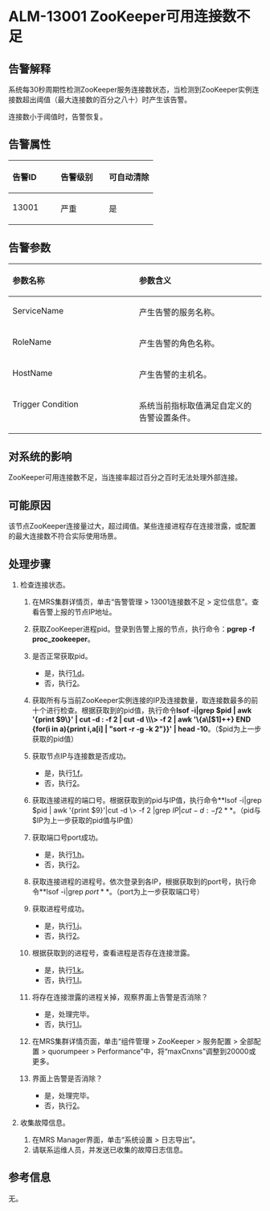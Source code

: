 # ALM-13001 ZooKeeper可用连接数不足<a name="alm_13001"></a>

## 告警解释<a name="zh-cn_topic_0191813882_section54545236"></a>

系统每30秒周期性检测ZooKeeper服务连接数状态，当检测到ZooKeeper实例连接数超出阈值（最大连接数的百分之八十）时产生该告警。

连接数小于阈值时，告警恢复。

## 告警属性<a name="zh-cn_topic_0191813882_section21145081"></a>

<a name="zh-cn_topic_0191813882_table11533784"></a>
<table><thead align="left"><tr id="zh-cn_topic_0191813882_row3757979"><th class="cellrowborder" valign="top" width="33.33333333333333%" id="mcps1.1.4.1.1"><p id="zh-cn_topic_0191813882_p35960896"><a name="zh-cn_topic_0191813882_p35960896"></a><a name="zh-cn_topic_0191813882_p35960896"></a>告警ID</p>
</th>
<th class="cellrowborder" valign="top" width="33.33333333333333%" id="mcps1.1.4.1.2"><p id="zh-cn_topic_0191813882_p27151449"><a name="zh-cn_topic_0191813882_p27151449"></a><a name="zh-cn_topic_0191813882_p27151449"></a>告警级别</p>
</th>
<th class="cellrowborder" valign="top" width="33.33333333333333%" id="mcps1.1.4.1.3"><p id="zh-cn_topic_0191813882_p51783759"><a name="zh-cn_topic_0191813882_p51783759"></a><a name="zh-cn_topic_0191813882_p51783759"></a>可自动清除</p>
</th>
</tr>
</thead>
<tbody><tr id="zh-cn_topic_0191813882_row33734921"><td class="cellrowborder" valign="top" width="33.33333333333333%" headers="mcps1.1.4.1.1 "><p id="zh-cn_topic_0191813882_p48174063"><a name="zh-cn_topic_0191813882_p48174063"></a><a name="zh-cn_topic_0191813882_p48174063"></a>13001</p>
</td>
<td class="cellrowborder" valign="top" width="33.33333333333333%" headers="mcps1.1.4.1.2 "><p id="zh-cn_topic_0191813882_p9785067"><a name="zh-cn_topic_0191813882_p9785067"></a><a name="zh-cn_topic_0191813882_p9785067"></a>严重</p>
</td>
<td class="cellrowborder" valign="top" width="33.33333333333333%" headers="mcps1.1.4.1.3 "><p id="zh-cn_topic_0191813882_p54392930"><a name="zh-cn_topic_0191813882_p54392930"></a><a name="zh-cn_topic_0191813882_p54392930"></a>是</p>
</td>
</tr>
</tbody>
</table>

## 告警参数<a name="zh-cn_topic_0191813882_section56088004"></a>

<a name="zh-cn_topic_0191813882_table43751230"></a>
<table><thead align="left"><tr id="zh-cn_topic_0191813882_row43605354"><th class="cellrowborder" valign="top" width="50%" id="mcps1.1.3.1.1"><p id="zh-cn_topic_0191813882_p42372785"><a name="zh-cn_topic_0191813882_p42372785"></a><a name="zh-cn_topic_0191813882_p42372785"></a>参数名称</p>
</th>
<th class="cellrowborder" valign="top" width="50%" id="mcps1.1.3.1.2"><p id="zh-cn_topic_0191813882_p9643552"><a name="zh-cn_topic_0191813882_p9643552"></a><a name="zh-cn_topic_0191813882_p9643552"></a>参数含义</p>
</th>
</tr>
</thead>
<tbody><tr id="zh-cn_topic_0191813882_row42930272"><td class="cellrowborder" valign="top" width="50%" headers="mcps1.1.3.1.1 "><p id="zh-cn_topic_0191813882_p54800025"><a name="zh-cn_topic_0191813882_p54800025"></a><a name="zh-cn_topic_0191813882_p54800025"></a>ServiceName</p>
</td>
<td class="cellrowborder" valign="top" width="50%" headers="mcps1.1.3.1.2 "><p id="zh-cn_topic_0191813882_p9617010"><a name="zh-cn_topic_0191813882_p9617010"></a><a name="zh-cn_topic_0191813882_p9617010"></a>产生告警的服务名称。</p>
</td>
</tr>
<tr id="zh-cn_topic_0191813882_row19444226"><td class="cellrowborder" valign="top" width="50%" headers="mcps1.1.3.1.1 "><p id="zh-cn_topic_0191813882_p31478446"><a name="zh-cn_topic_0191813882_p31478446"></a><a name="zh-cn_topic_0191813882_p31478446"></a>RoleName</p>
</td>
<td class="cellrowborder" valign="top" width="50%" headers="mcps1.1.3.1.2 "><p id="zh-cn_topic_0191813882_p66726223"><a name="zh-cn_topic_0191813882_p66726223"></a><a name="zh-cn_topic_0191813882_p66726223"></a>产生告警的角色名称。</p>
</td>
</tr>
<tr id="zh-cn_topic_0191813882_row63665103"><td class="cellrowborder" valign="top" width="50%" headers="mcps1.1.3.1.1 "><p id="zh-cn_topic_0191813882_p56599738"><a name="zh-cn_topic_0191813882_p56599738"></a><a name="zh-cn_topic_0191813882_p56599738"></a>HostName</p>
</td>
<td class="cellrowborder" valign="top" width="50%" headers="mcps1.1.3.1.2 "><p id="zh-cn_topic_0191813882_p21176078"><a name="zh-cn_topic_0191813882_p21176078"></a><a name="zh-cn_topic_0191813882_p21176078"></a>产生告警的主机名。</p>
</td>
</tr>
<tr id="zh-cn_topic_0191813882_row56366974"><td class="cellrowborder" valign="top" width="50%" headers="mcps1.1.3.1.1 "><p id="zh-cn_topic_0191813882_p2322177"><a name="zh-cn_topic_0191813882_p2322177"></a><a name="zh-cn_topic_0191813882_p2322177"></a>Trigger Condition</p>
</td>
<td class="cellrowborder" valign="top" width="50%" headers="mcps1.1.3.1.2 "><p id="zh-cn_topic_0191813882_p53878657"><a name="zh-cn_topic_0191813882_p53878657"></a><a name="zh-cn_topic_0191813882_p53878657"></a>系统当前指标取值满足自定义的告警设置条件。</p>
</td>
</tr>
</tbody>
</table>

## 对系统的影响<a name="zh-cn_topic_0191813882_section35029990"></a>

ZooKeeper可用连接数不足，当连接率超过百分之百时无法处理外部连接。

## 可能原因<a name="zh-cn_topic_0191813882_section46834456"></a>

该节点ZooKeeper连接量过大，超过阈值。某些连接进程存在连接泄露，或配置的最大连接数不符合实际使用场景。

## 处理步骤<a name="zh-cn_topic_0191813882_section18856923"></a>

1.  检查连接状态。
    1.  在MRS集群详情页，单击“告警管理 \> 13001连接数不足 \> 定位信息”。查看告警上报的节点IP地址。
    2.  获取ZooKeeper进程pid。登录到告警上报的节点，执行命令：**pgrep -f proc\_zookeeper**。
    3.  是否正常获取pid。
        -   是，执行[1.d](#zh-cn_topic_0191813882_cn_58_42_000001_2_mmccppss_stepb2)。
        -   否，执行[2](#zh-cn_topic_0191813882_li572522141314)。

    4.  <a name="zh-cn_topic_0191813882_cn_58_42_000001_2_mmccppss_stepb2"></a>获取所有与当前ZooKeeper实例连接的IP及连接数量，取连接数最多的前十个进行检查。根据获取到的pid值，执行命令**lsof -i|grep $pid | awk '\{print $9\}' | cut -d : -f 2 | cut -d \\\> -f 2 | awk '\{a\[$1\]++\} END \{for\(i in a\)\{print i,a\[i\] | "sort -r -g -k 2"\}\}' | head -10**。（$pid为上一步获取的pid值）
    5.  获取节点IP与连接数是否成功。
        -   是，执行[1.f](#zh-cn_topic_0191813882_cn_58_42_000001_2_mmccppss_stepb4)。
        -   否，执行[2](#zh-cn_topic_0191813882_li572522141314)。

    6.  <a name="zh-cn_topic_0191813882_cn_58_42_000001_2_mmccppss_stepb4"></a>获取连接进程的端口号。根据获取到的pid与IP值，执行命令**lsof -i|grep $pid | awk '\{print $9\}'|cut -d \\\> -f 2 |grep $IP| cut -d : -f 2**。（$pid与$IP为上一步获取的pid值与IP值）
    7.  获取端口号port成功。
        -   是，执行[1.h](#zh-cn_topic_0191813882_cn_58_42_000001_2_mmccppss_stepb5)。
        -   否，执行[2](#zh-cn_topic_0191813882_li572522141314)。

    8.  <a name="zh-cn_topic_0191813882_cn_58_42_000001_2_mmccppss_stepb5"></a>获取连接进程的进程号。依次登录到各IP，根据获取到的port号，执行命令**lsof -i|grep $port**。（$port为上一步获取端口号）
    9.  获取进程号成功。
        -   是，执行[1.j](#zh-cn_topic_0191813882_stepb6)。
        -   否，执行[2](#zh-cn_topic_0191813882_li572522141314)。

    10. <a name="zh-cn_topic_0191813882_stepb6"></a>根据获取到的进程号，查看进程是否存在连接泄露。
        -   是，执行[1.k](#zh-cn_topic_0191813882_stepb7)。
        -   否，执行[1.l](#zh-cn_topic_0191813882_stepb8)。

    11. <a name="zh-cn_topic_0191813882_stepb7"></a>将存在连接泄露的进程关掉，观察界面上告警是否消除？
        -   是，处理完毕。
        -   否，执行[1.l](#zh-cn_topic_0191813882_stepb8)。

    12. <a name="zh-cn_topic_0191813882_stepb8"></a>在MRS集群详情页面，单击“组件管理 \> ZooKeeper \> 服务配置 \> 全部配置 \> quorumpeer \> Performance”中，将“maxCnxns”调整到20000或更多。
    13. 界面上告警是否消除？
        -   是，处理完毕。
        -   否，执行[2](#zh-cn_topic_0191813882_li572522141314)。

2.  <a name="zh-cn_topic_0191813882_li572522141314"></a>收集故障信息。
    1.  在MRS Manager界面，单击“系统设置 \> 日志导出”。
    2.  请联系运维人员，并发送已收集的故障日志信息。


## 参考信息<a name="zh-cn_topic_0191813882_section35494585"></a>

无。

